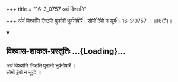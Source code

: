 +++
title = "16-3_0757 अयं विश्वानि"

+++
अ꣣यं꣡ विश्वा꣢꣯नि तिष्ठति पुना꣣नो꣡ भुव꣢꣯नो꣣प꣡रि꣢। सो꣡मो꣢ दे꣣वो꣡ न सूर्यः꣢꣯॥ 16-3:0757 ॥ ॥16(ते)॥

<div class="js_include" newlevelforh1="2" title="विश्वास-शाकल-प्रस्तुतिः" unfilled url="/vedAH_Rk/shAkalam/saMhitA/vishvAsa-prastutiH/09/054/03_ayaM_vishvAni.md">
<details open><summary><h2>विश्वास-शाकल-प्रस्तुतिः ...{Loading}...</h2></summary>


अ॒यं विश्वा॑नि तिष्ठति पुना॒नो भुव॑नो॒परि॑ ।  
सोमो॑ दे॒वो न सूर्यः॑ ॥

</details>
</div>